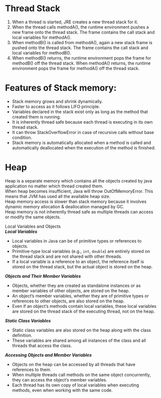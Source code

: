 # Thread Stack

1. When a thread is started, JRE creates a new thread stack for it.
2. When the thread calls methodA(), the runtime environment pushes a new frame onto the thread stack. The frame contains
   the call stack and local variables for methodA().
3. When methodB() is called from methodA(), again a new stack frame is pushed onto the thread stack. The frame contains
   the call stack and local variables for methodB().
4. When methodB() returns, the runtime environment pops the frame for methodB() off the thread stack. When methodA()
   returns, the runtime environment pops the frame for methodA() off the thread stack.
   <br/>

# Features of Stack memory:

* Stack memory grows and shrink dynamically.
* Faster to access as it follows LIFO principle.
* Variables declared in the stack exist only as long as the method that created them is running.
* It is inherently thread safe because each thread is executing in its own thread stack.
* It can throw StackOverflowError in case of recursive calls without base condition.
* Stack memory is automatically allocated when a method is called and automatically deallocated when the execution of
  the method is finished.

# Heap

Heap is a separate memory which contains all the objects created by java application no matter which thread created
them.<br/>
When heap becomes insufficient, Java will throw OutOfMemoryError. This means that JVM has used all the available heap
size.<br/>
Heap memory access is slower than stack memory because it involves dynamic memory allocation & deallocation managed by
GC.<br/>
Heap memory is not inherently thread safe as multiple threads can access or modify the same objects.

Local Variables and Objects<br/>
***Local Variables***
- Local variables in Java can be of primitive types or references to objects.
- Primitive-type local variables (e.g., `int`, `double`) are entirely stored on the thread stack and are not shared with other threads.
- If a local variable is a reference to an object, the reference itself is stored on the thread stack, but the actual object is stored on the heap.

***Objects and Their Member Variables***
- Objects, whether they are created as standalone instances or as member variables of other objects, are stored on the heap.
- An object’s member variables, whether they are of primitive types or references to other objects, are also stored on the heap.
- Even if an object’s methods contain local variables, these local variables are stored on the thread stack of the executing thread, not on the heap.

***Static Class Variables***
- Static class variables are also stored on the heap along with the class definition.
- These variables are shared among all instances of the class and all threads that access the class.

***Accessing Objects and Member Variables***
- Objects on the heap can be accessed by all threads that have references to them.
- When multiple threads call methods on the same object concurrently, they can access the object’s member variables.
- Each thread has its own copy of local variables when executing methods, even when working with the same code.



